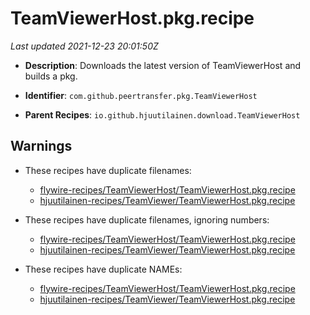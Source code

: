 # TeamViewerHost.pkg.recipe

_Last updated 2021-12-23 20:01:50Z_

- **Description**: Downloads the latest version of TeamViewerHost and builds a pkg.

- **Identifier**: `com.github.peertransfer.pkg.TeamViewerHost`

- **Parent Recipes**: `io.github.hjuutilainen.download.TeamViewerHost`


## Warnings

- These recipes have duplicate filenames:
    - [flywire-recipes/TeamViewerHost/TeamViewerHost.pkg.recipe](/autopkg-dupe-tracker/flywire-recipes/TeamViewerHost/TeamViewerHost.pkg.recipe)
    - [hjuutilainen-recipes/TeamViewer/TeamViewerHost.pkg.recipe](/autopkg-dupe-tracker/hjuutilainen-recipes/TeamViewer/TeamViewerHost.pkg.recipe)

- These recipes have duplicate filenames, ignoring numbers:
    - [flywire-recipes/TeamViewerHost/TeamViewerHost.pkg.recipe](/autopkg-dupe-tracker/flywire-recipes/TeamViewerHost/TeamViewerHost.pkg.recipe)
    - [hjuutilainen-recipes/TeamViewer/TeamViewerHost.pkg.recipe](/autopkg-dupe-tracker/hjuutilainen-recipes/TeamViewer/TeamViewerHost.pkg.recipe)

- These recipes have duplicate NAMEs:
    - [flywire-recipes/TeamViewerHost/TeamViewerHost.pkg.recipe](/autopkg-dupe-tracker/flywire-recipes/TeamViewerHost/TeamViewerHost.pkg.recipe)
    - [hjuutilainen-recipes/TeamViewer/TeamViewerHost.pkg.recipe](/autopkg-dupe-tracker/hjuutilainen-recipes/TeamViewer/TeamViewerHost.pkg.recipe)